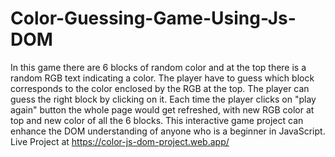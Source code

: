 # Color-Guessing-Game-Using-Js-DOM
In this game there are 6 blocks of random color and at the top there is a random RGB text indicating a color. The player have to guess which block corresponds to the color enclosed by the RGB at the top. The player can guess the right block by clicking on it.  Each time the player clicks on "play again" button the whole page would get refreshed, with new RGB color at top and new color of all the 6 blocks.  This interactive game project  can enhance the DOM understanding of anyone who is a beginner in JavaScript.
Live Project at https://color-js-dom-project.web.app/
